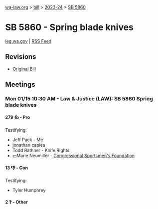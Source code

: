 [wa-law.org](/) > [bill](/bill/) > [2023-24](/bill/2023-24/) > [SB 5860](/bill/2023-24/sb/5860/)

# SB 5860 - Spring blade knives
[leg.wa.gov](https://app.leg.wa.gov/billsummary?BillNumber=5860&Year=2023&Initiative=false) | [RSS Feed](./rss.xml)

## Revisions
* [Original Bill](1/)

## Meetings
### Mon 01/15 10:30 AM - Law & Justice (LAW): SB 5860 Spring blade knives
#### 279 👍 - Pro
Testifying:
* Jeff Pack - Me
* jonathan caples
* Todd Rathner - Knife Rights
* 💵Marie Neumiller - [Congressional Sportsmen's Foundation](/org/congressional_sportsmen's_foundation/)

#### 13 👎 - Con
Testifying:
* Tyler Humphrey

#### 2 ❓ - Other
